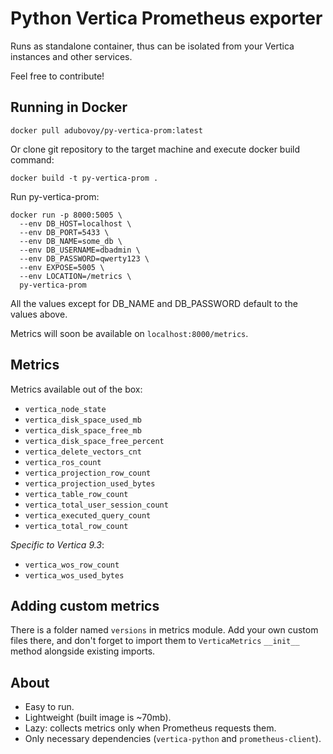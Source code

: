 # Python Vertica Prometheus exporter

Runs as standalone container, thus can be isolated from your Vertica
instances and other services.

Feel free to contribute!

## Running in Docker

```shell
docker pull adubovoy/py-vertica-prom:latest
```

Or clone git repository to the target machine and execute docker build command:

```shell
docker build -t py-vertica-prom .
```

Run py-vertica-prom:

```shell
docker run -p 8000:5005 \
  --env DB_HOST=localhost \
  --env DB_PORT=5433 \
  --env DB_NAME=some_db \
  --env DB_USERNAME=dbadmin \
  --env DB_PASSWORD=qwerty123 \
  --env EXPOSE=5005 \
  --env LOCATION=/metrics \
  py-vertica-prom
```

All the values except for DB_NAME and DB_PASSWORD default to the values above.

Metrics will soon be available on `localhost:8000/metrics`.

## Metrics

Metrics available out of the box:

- `vertica_node_state`
- `vertica_disk_space_used_mb`
- `vertica_disk_space_free_mb`
- `vertica_disk_space_free_percent`
- `vertica_delete_vectors_cnt`
- `vertica_ros_count`
- `vertica_projection_row_count`
- `vertica_projection_used_bytes`
- `vertica_table_row_count`
- `vertica_total_user_session_count`
- `vertica_executed_query_count`
- `vertica_total_row_count`

_Specific to Vertica 9.3_:

- `vertica_wos_row_count`
- `vertica_wos_used_bytes`

## Adding custom metrics

There is a folder named `versions` in metrics module. Add your own custom files there,
and don't forget to import them to `VerticaMetrics` `__init__` method alongside
existing imports.

## About

- Easy to run.
- Lightweight (built image is ~70mb).
- Lazy: collects metrics only when Prometheus requests them.
- Only necessary dependencies (`vertica-python` and `prometheus-client`).
